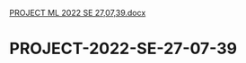[PROJECT ML 2022 SE 27,07,39.docx](https://github.com/user-attachments/files/19231465/PROJECT.ML.2022.SE.27.07.39.docx)
# PROJECT-2022-SE-27-07-39
